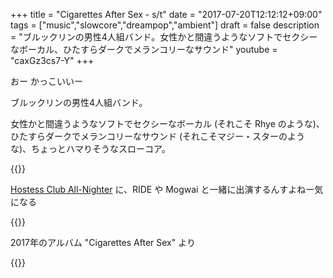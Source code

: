 +++
title = "Cigarettes After Sex - s/t"
date = "2017-07-20T12:12:12+09:00"
tags = ["music","slowcore","dreampop","ambient"]
draft = false
description = "ブルックリンの男性4人組バンド。女性かと間違うようなソフトでセクシーなボーカル、ひたすらダークでメランコリーなサウンド"
youtube = "caxGz3cs7-Y"
+++

おー かっこいいー

ブルックリンの男性4人組バンド。

女性かと間違うようなソフトでセクシーなボーカル (それこそ Rhye のような)、ひたすらダークでメランコリーなサウンド (それこそマジー・スターのような)、ちょっとハマりそうなスローコア。

{{<youtube caxGz3cs7-Y>}}

[Hostess Club All-Nighter](http://ynos.tv/hostessclub/schedule/201708hcan/) に、RIDE や Mogwai と一緒に出演するんすよねー気になる

{{<youtube L4sbDxR22z4>}}

2017年のアルバム "Cigarettes After Sex" より

{{<amazon B06XP7F5QN>}}
